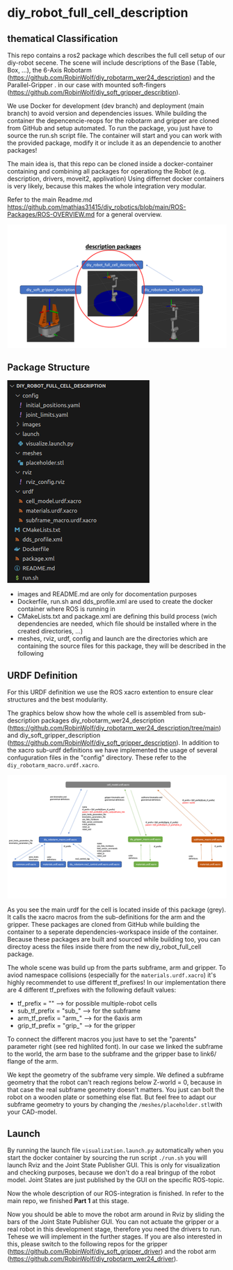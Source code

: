 # diy_robot_full_cell_description


## thematical Classification

This repo contains a ros2 package which describes the full cell setup of our diy-robot secene.
The scene will include descriptions of the Base (Table, Box, ...), the 6-Axis Robotarm (https://github.com/RobinWolf/diy_robotarm_wer24_description) and the Parallel-Gripper . in our case with mounted soft-fingers (https://github.com/RobinWolf/diy_soft_gripper_describtion).

We use Docker for development (dev branch) and deployment (main branch) to avoid version and dependencies issues.
While building the container the depencencie-reops for the robotarm and gripper are cloned from GitHub and setup automated.
To run the package, you just have to source the run.sh script file. The container will start and you can work with the provided package, modify it or include it as an dependencie to another packages!

The main idea is, that this repo can be cloned inside a docker-container containing and combining all packages for operationg the Robot (e.g. description, drivers, moveit2, applivation) Using differnet docker containers is very likely, because this makes the whole integration very modular.

Refer to the main Readme.md https://github.com/mathias31415/diy_robotics/blob/main/ROS-Packages/ROS-OVERVIEW.md for a general overview.

![cell_classification](images/cell_classification.png)

## Package Structure

![cell_file_tree](images/cell_file_tree.png)

 - images and README.md are only for docomentation purposes
 - Dockerfile, run.sh and dds_profile.xml are used to create the docker container where ROS is running in
 - CMakeLists.txt and package.xml are defining this build process (wich dependencies are needed, which file should be installed where in the created directories, ...)
 - meshes, rviz, urdf, config and launch are the directories which are containing the source files for this package, they will be described in the following


## URDF Definition

For this URDF definition we use the ROS xacro extention to ensure clear structures and the best modularity.

The graphics below show how the whole cell is assembled from sub-description packages diy_robotarm_wer24_description (https://github.com/RobinWolf/diy_robotarm_wer24_description/tree/main) and diy_soft_gripper_description (https://github.com/RobinWolf/diy_soft_gripper_description).
In addition to the xacro sub-urdf definitions we have implemented the usage of several confuguration files in the "config" directory. These refer to the ````diy_robotarm_macro.urdf.xacro````.

![cell_urdf_structure](images/cell_urdf_structure.png)

As you see the main urdf for the cell is located inside of this package (grey). It calls the xacro macros from the sub-definitions for the arm and the gripper. These packages are cloned from GitHub while building the container to a seperate dependencies-workspace inside of the container. Because these packages are built and sourced while building too, you can directoy acess the files inside there from the new diy_robot_full_cell package.

The whole scene was build up from the parts subframe, arm and gripper. To aviod namespace collisions (especially for the ````materials.urdf.xacro````) it's highly recommendet to use different tf_prefixes! In our implementation there are 4 different tf_prefixes with the following default values:

- tf_prefix = "" --> for possible multiple-robot cells
- sub_tf_prefix = "sub_" --> for the subframe
- arm_tf_prefix = "arm_" --> for the 6axis arm
- grip_tf_prefix = "grip_" --> for the gripper

To connect the different macros you just have to set the "parents" parameter right (see red highlited font). In our case we linked the subframe to the world, the arm base to the subframe and the gripper base to link6/ flange of the arm.

We kept the geometry of the subframe very simple. We defined a subframe geometry that the robot can't reach regions below Z-world = 0, because in that case the real subframe geometry doesn't matters. You just can bolt the robot on a wooden plate or something else flat. But feel free to adapt our subframe geometry to yours by changing the ````/meshes/placeholder.stl````with your CAD-model.



## Launch

By running the launch file ````visualization.launch.py```` automatically when you start the docker container by sourcing the run script ````./run.sh```` you will launch Rviz and the Joint State Publisher GUI. This is only for visualization and checking purposes, because we don't do a real bringup of the robot model. Joint States are just published by the GUI on the specific ROS-topic.

Now the whole description of our ROS-integration is finished. In refer to the main repo, we finished **Part 1** at this stage. 

Now you should be able to move the robot arm around in Rviz by sliding the bars of the Joint State Publisher GUI. You can not actuate the gripper or a real robot in this development stage, therefore you need the drivers to run. Tehese we will implement in the further stages. If you are also interested in this, please switch to the following repos for the gripper (https://github.com/RobinWolf/diy_soft_gripper_driver) and the robot arm (https://github.com/RobinWolf/diy_robotarm_wer24_driver).
